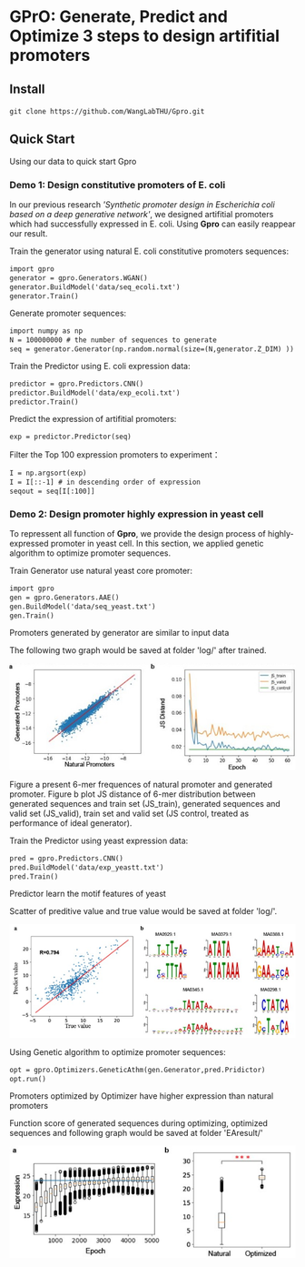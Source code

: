 # GPrO: Generate, Predict and Optimize 3 steps to design artifitial promoters
## Install
`git clone https://github.com/WangLabTHU/Gpro.git`
## Quick Start
Using our data to quick start Gpro
### Demo 1: Design constitutive promoters of E. coli
In our previous research *'Synthetic promoter design in Escherichia coli based on a deep generative network'*, we designed artifitial promoters which had successfully expressed in E. coli. Using **Gpro** can easily reappear our result.

Train the generator using  natural E. coli constitutive promoters sequences:
```
import gpro
generator = gpro.Generators.WGAN()
generator.BuildModel('data/seq_ecoli.txt')
generator.Train()
```
Generate promoter sequences:
```
import numpy as np
N = 100000000 # the number of sequences to generate
seq = generator.Generator(np.random.normal(size=(N,generator.Z_DIM) ))
```
Train the Predictor using E. coli expression data:
```
predictor = gpro.Predictors.CNN()
predictor.BuildModel('data/exp_ecoli.txt')
predictor.Train()
```
Predict the expression of artifitial promoters:
```
exp = predictor.Predictor(seq)
```
Filter the Top 100 expression promoters to experiment：
```
I = np.argsort(exp)
I = I[::-1] # in descending order of expression
seqout = seq[I[:100]]
```

### Demo 2: Design promoter highly expression in yeast cell
To repressent all function of **Gpro**, we provide the design process of highly-expressed promoter in yeast cell. In this section, we applied genetic algorithm to optimize promoter sequences.

Train Generator use natural yeast core promoter:
```
import gpro
gen = gpro.Generators.AAE()
gen.BuildModel('data/seq_yeast.txt')
gen.Train()
```
Promoters generated by generator are similar to input data

The following two graph would be saved at folder 'log/' after trained.

![Promoters generated by generator are similar to input data](https://github.com/WangLabTHU/Gpro/blob/master/yeast1.jpg)

Figure a present 6-mer frequences of natural promoter and generated promoter. Figure b plot JS distance of 6-mer distribution between generated sequences and train set (JS_train), generated sequences and valid set (JS_valid), train set and valid set (JS control, treated as performance of ideal generator).

Train the Predictor using yeast expression data:
```
pred = gpro.Predictors.CNN()
pred.BuildModel('data/exp_yeastt.txt')
pred.Train()
```
Predictor learn the motif features of yeast

Scatter of preditive value and true value would be saved at folder 'log/'.

![Predictor learn the motif features of yeast](https://github.com/WangLabTHU/Gpro/blob/master/yeast2.jpg)

Using Genetic algorithm to optimize promoter sequences:
```
opt = gpro.Optimizers.GeneticAthm(gen.Generator,pred.Pridictor)
opt.run()
```
Promoters optimized by Optimizer have higher expression than natural promoters

Function score of generated sequences during optimizing, optimized sequences and following graph would be saved at folder 'EAresult/'

![Promoters optimized by Optimizer have higher expression than natural promoters](https://github.com/WangLabTHU/Gpro/blob/master/yeast3.jpg)

